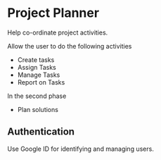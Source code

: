 # Project Planner
Help co-ordinate project activities.

Allow the user to do the following activities
  * Create tasks
  * Assign Tasks
  * Manage Tasks
  * Report on Tasks

In the second phase
  * Plan solutions
  
## Authentication
Use Google ID for identifying and managing users.
